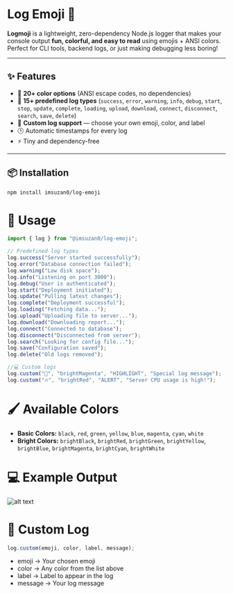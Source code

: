 # Log Emoji 🎉

**Logmoji** is a lightweight, zero-dependency Node.js logger that makes your console output **fun, colorful, and easy to read** using emojis + ANSI colors. Perfect for CLI tools, backend logs, or just making debugging less boring!

---

## ✨ Features

- 🎨 **20+ color options** (ANSI escape codes, no dependencies)
- 🚀 **15+ predefined log types** (`success`, `error`, `warning`, `info`, `debug`, `start`, `stop`, `update`, `complete`, `loading`, `upload`, `download`, `connect`, `disconnect`, `search`, `save`, `delete`)
- 🌟 **Custom log support** — choose your own emoji, color, and label
- 🕒 Automatic timestamps for every log
- ⚡ Tiny and dependency-free

---

## 📦 Installation

````bash
npm install imsuzan0/log-emoji
````


# 🚀 Usage

```javascript
import { log } from "@imsuzan0/log-emoji";

// Predefined log types
log.success("Server started successfully");
log.error("Database connection failed");
log.warning("Low disk space");
log.info("Listening on port 3000");
log.debug("User is authenticated");
log.start("Deployment initiated");
log.update("Pulling latest changes");
log.complete("Deployment successful");
log.loading("Fetching data...");
log.upload("Uploading file to server...");
log.download("Downloading report...");
log.connect("Connected to database");
log.disconnect("Disconnected from server");
log.search("Looking for config file...");
log.save("Configuration saved");
log.delete("Old logs removed");

//💻 Custom logs
log.custom("🌟", "brightMagenta", "HIGHLIGHT", "Special log message");
log.custom("🔥", "brightRed", "ALERT", "Server CPU usage is high!");
````

# 🖌️ Available Colors

- **Basic Colors:** `black`, `red`, `green`, `yellow`, `blue`, `magenta`, `cyan`, `white`
- **Bright Colors:** `brightBlack`, `brightRed`, `brightGreen`, `brightYellow`, `brightBlue`, `brightMagenta`, `brightCyan`, `brightWhite`

# 💻 Example Output

![alt text](image.png)

# 🔧 Custom Log

```javascript
log.custom(emoji, color, label, message);
```

- emoji → Your chosen emoji
- color → Any color from the list above
- label → Label to appear in the log
- message → Your log message
